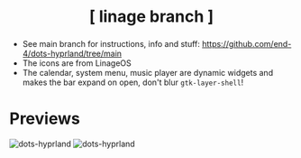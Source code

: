 <div align="center">
    <h1>[ linage branch ]</h1>
    <h3></h3>
</div>

 - See main branch for instructions, info and stuff: https://github.com/end-4/dots-hyprland/tree/main
 - The icons are from LinageOS
 - The calendar, system menu, music player are dynamic widgets and makes the bar expand on open, don't blur `gtk-layer-shell`!

# Previews
 ![dots-hyprland](./screenshot-8.png)
 ![dots-hyprland](./screenshot-9.png)

